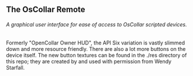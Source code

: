 ## The OsCollar Remote

###### A graphical user interface for ease of access to OsCollar scripted devices.

Formerly "OpenCollar Owner HUD", the API Six variation is vastly slimmed down and more resource friendly. There are also a lot more buttons on the device itself. The new button textures can be found in the ./res directory of this repo; they are created by and used with permission from Wendy Starfall.
